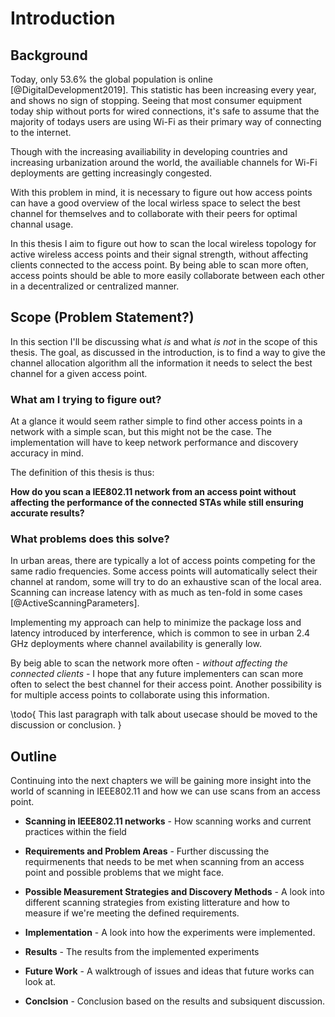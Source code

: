 Introduction
============

Background
----------

Today, only 53.6% the global population is online [@DigitalDevelopment2019]. 
This statistic has been increasing every year, and shows no sign of stopping.
Seeing that most consumer equipment today ship without ports for wired
connections, it's safe to assume that the majority of todays users are using
Wi-Fi as their primary way of connecting to the internet.

Though with the increasing availiability in developing countries and increasing
urbanization around the world, the availiable channels for Wi-Fi deployments are
getting increasingly congested.

With this problem in mind, it is necessary to figure out how access points can
have a good overview of the local wirless space to select the best channel
for themselves and to collaborate with their peers for optimal channal usage.

In this thesis I aim to figure out how to scan the local wireless topology for
active wireless access points and their signal strength, without affecting
clients connected to the access point. By being able to scan more often,
access points should be able to more easily collaborate between each other in a
decentralized or centralized manner.


Scope (Problem Statement?)
--------------------------

In this section I'll be discussing what _is_ and what _is not_ in the scope of
this thesis. The goal, as discussed in the introduction, is to find a way to
give the channel allocation algorithm all the information it needs to select the
best channel for a given access point.


### What am I trying to figure out?

At a glance it would seem rather simple to find other access points in a
network with a simple scan, but this might not be the case. The implementation
will have to keep network performance and discovery accuracy in mind.

The definition of this thesis is thus:

**How do you scan a IEE802.11 network from an access point without affecting the
performance of the connected STAs while still ensuring accurate results?**


### What problems does this solve?

In urban areas, there are typically a lot of access points competing for the
same radio frequencies. Some access points will automatically select their
channel at random, some will try to do an exhaustive scan of the local area.
Scanning can increase latency with as much as ten-fold in some cases
[@ActiveScanningParameters].

Implementing my approach can help to minimize the package loss and latency
introduced by interference, which is common to see in urban 2.4 GHz
deployments where channel availability is generally low.

By beig able to scan the network more often - _without affecting the
connected clients_ - I hope that any future implementers can scan more often to
select the best channel for their access point. Another possibility is for
multiple access points to collaborate using this information.

\todo{
    This last paragraph with talk about usecase should be moved to the
    discussion or conclusion.
}


Outline
-----------

Continuing into the next chapters we will be gaining more insight into the world
of scanning in IEEE802.11 and how we can use scans from an access point.

 - **Scanning in IEEE802.11 networks** - How scanning works and current 
   practices within the field

 - **Requirements and Problem Areas** - Further discussing the requirmenents
   that needs to be met when scanning from an access point and possible problems
   that we might face.
 
 - **Possible Measurement Strategies and Discovery Methods** - A look into
   different scanning strategies from existing litterature and how to measure
   if we're meeting the defined requirements.
 
 - **Implementation** - A look into how the experiments were implemented.
 
 - **Results** - The results from the implemented experiments
 
 - **Future Work** - A walktrough of issues and ideas that future works can look at.
 
 - **Conclsion** - Conclusion based on the results and subsiquent discussion.

